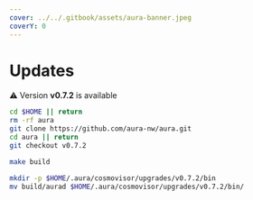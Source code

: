 ```yaml
---
cover: ../../.gitbook/assets/aura-banner.jpeg
coverY: 0
---
```


# Updates

⚠️ Version **v0.7.2** is available

```bash
cd $HOME || return
rm -rf aura
git clone https://github.com/aura-nw/aura.git
cd aura || return
git checkout v0.7.2

make build

mkdir -p $HOME/.aura/cosmovisor/upgrades/v0.7.2/bin
mv build/aurad $HOME/.aura/cosmovisor/upgrades/v0.7.2/bin/
```
